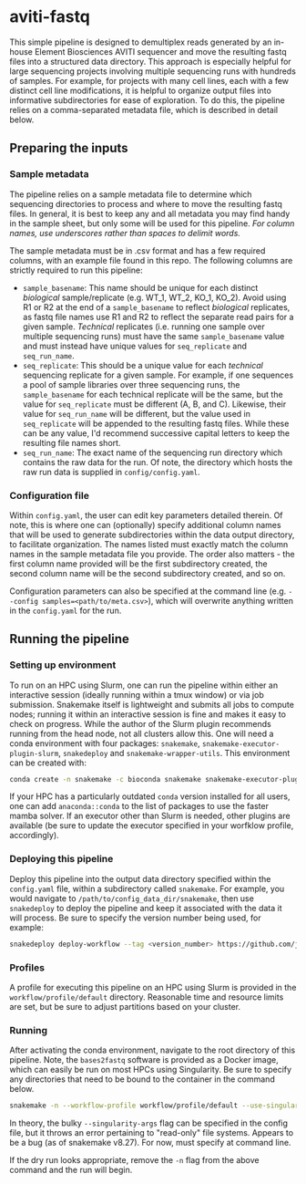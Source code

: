 # aviti-fastq

This simple pipeline is designed to demultiplex reads generated by an in-house Element Biosciences AVITI sequencer and move the resulting fastq files into a structured data directory. This approach is especially helpful for large sequencing projects involving multiple sequencing runs with hundreds of samples. For example, for projects with many cell lines, each with a few distinct cell line modifications, it is helpful to organize output files into informative subdirectories for ease of exploration. To do this, the pipeline relies on a comma-separated metadata file, which is described in detail below. 

## Preparing the inputs

### Sample metadata

The pipeline relies on a sample metadata file to determine which sequencing directories to process and where to move the resulting fastq files. In general, it is best to keep any and all metadata you may find handy in the sample sheet, but only some will be used for this pipeline. *For column names, use underscores rather than spaces to delimit words.*

The sample metadata must be in .csv format and has a few required columns, with an example file found in this repo. The following columns are strictly required to run this pipeline:

* `sample_basename`: This name should be unique for each distinct *biological* sample/replicate (e.g. WT_1, WT_2, KO_1, KO_2). Avoid using R1 or R2 at the end of a `sample_basename` to reflect *biological* replicates, as fastq file names use R1 and R2 to reflect the separate read pairs for a given sample. *Technical* replicates (i.e. running one sample over multiple sequencing runs) must have the same `sample_basename` value and must instead have unique values for `seq_replicate` and `seq_run_name`.
* `seq_replicate`: This should be a unique value for each *technical* sequencing replicate for a given sample. For example, if one sequences a pool of sample libraries over three sequencing runs, the `sample_basename` for each technical replicate will be the same, but the value for  `seq_replicate` must be different (A, B, and C). Likewise, their value for `seq_run_name` will be different, but the value used in `seq_replicate` will be appended to the resulting fastq files. While these can be any value, I'd recommend successive capital letters to keep the resulting file names short.
* `seq_run_name`: The exact name of the sequencing run directory which contains the raw data for the run. Of note, the directory which hosts the raw run data is supplied in `config/config.yaml`.

### Configuration file

Within `config.yaml`, the user can edit key parameters detailed therein. Of note, this is where one can (optionally) specify additional column names that will be used to generate subdirectories within the data output directory, to facilitate organization. The names listed must exactly match the column names in the sample metadata file you provide. The order also matters - the first column name provided will be the first subdirectory created, the second column name will be the second subdirectory created, and so on.

Configuration parameters can also be specified at the command line (e.g. `--config samples=<path/to/meta.csv>`), which will overwrite anything written in the `config.yaml` for the run.

## Running the pipeline

### Setting up environment

To run on an HPC using Slurm, one can run the pipeline within either an interactive session (ideally running within a tmux window) or via job submission. Snakemake itself is lightweight and submits all jobs to compute nodes; running it within an interactive session is fine and makes it easy to check on progress. While the author of the Slurm plugin recommends running from the head node, not all clusters allow this. One will need a conda environment with four packages: `snakemake`, `snakemake-executor-plugin-slurm`, `snakedeploy` and `snakemake-wrapper-utils`. This environment can be created with:

```bash
conda create -n snakemake -c bioconda snakemake snakemake-executor-plugin-slurm snakedeploy snakemake-wrapper-utils
```

If your HPC has a particularly outdated `conda` version installed for all users, one can add `anaconda::conda` to the list of packages to use the faster mamba solver. If an executor other than Slurm is needed, other plugins are available (be sure to update the executor specified in your worfklow profile, accordingly).

### Deploying this pipeline

Deploy this pipeline into the output data directory specified within the `config.yaml` file, within a subdirectory called `snakemake`. For example, you would navigate to `/path/to/config_data_dir/snakemake`, then use `snakedeploy` to deploy the pipeline and keep it associated with the data it will process. Be sure to specify the version number being used, for example:

```bash
snakedeploy deploy-workflow --tag <version_number> https://github.com/jrzoe/aviti-fastq.git <dest-dir> 
```

### Profiles

A profile for executing this pipeline on an HPC using Slurm is provided in the `workflow/profile/default` directory. Reasonable time and resource limits are set, but be sure to adjust partitions based on your cluster.

### Running

After activating the conda environment, navigate to the root directory of this pipeline. Note, the `bases2fastq` software is provided as a Docker image, which can easily be run on most HPCs using Singularity. Be sure to specify any directories that need to be bound to the container in the command below.

```bash
snakemake -n --workflow-profile workflow/profile/default --use-singularity --singularity-args "--bind </path/to/dir1>,/<path/to/dir2>"
```

In theory, the bulky `--singularity-args` flag can be specified in the config file, but it throws an error pertaining to "read-only" file systems. Appears to be a bug (as of snakemake v8.27). For now, must specify at command line.

If the dry run looks appropriate, remove the `-n` flag from the above command and the run will begin.
